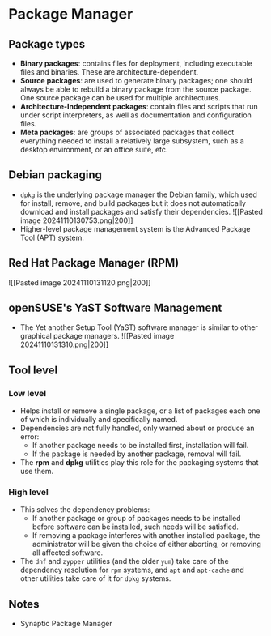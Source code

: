 # Package Manager
## Package types
- **Binary packages**: contains files for deployment, including executable files and binaries. These are architecture-dependent.
- **Source packages**: are used to generate binary packages; one should always be able to rebuild a binary package from the source package. One source package can be used for multiple architectures.
- **Architecture-Independent packages**: contain files and scripts that run under script interpreters, as well as documentation and configuration files.
- **Meta packages**: are groups of associated packages that collect everything needed to install a relatively large subsystem, such as a desktop environment, or an office suite, etc.
## Debian packaging
- `dpkg` is the underlying package manager the Debian family, which used for install, remove, and build packages but it does not automatically download and install packages and satisfy their dependencies.
![[Pasted image 20241110130753.png|200]]
- Higher-level package management system is the Advanced Package Tool (APT) system.
## Red Hat Package Manager (RPM)
![[Pasted image 20241110131120.png|200]]
## openSUSE's YaST Software Management
- The Yet another Setup Tool (YaST) software manager is similar to other graphical package managers.
![[Pasted image 20241110131310.png|200]]
## Tool level
### Low level
- Helps install or remove a single package, or a list of packages each one of which is individually and specifically named.
- Dependencies are not fully handled, only warned about or produce an error:
	- If another package needs to be installed first, installation will fail.
	- If the package is needed by another package, removal will fail.
- The **rpm** and **dpkg** utilities play this role for the packaging systems that use them.
### High level
- This solves the dependency problems:
	- If another package or group of packages needs to be installed before software can be installed, such needs will be satisfied.
	- If removing a package interferes with another installed package, the administrator will be given the choice of either aborting, or removing all affected software.
- The `dnf` and `zypper` utilities (and the older `yum`) take care of the dependency resolution for `rpm` systems, and `apt` and `apt-cache` and other utilities take care of it for `dpkg` systems.
## Notes
- Synaptic Package Manager
